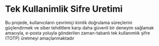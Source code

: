 # Tek Kullanimlik Sifre Uretimi
 Bu projede, kullanıcıların çevrimiçi kimlik doğrulama süreçlerini güçlendirmek ve siber tehditlere karşı daha güvenli bir deneyim sağlamak amacıyla, e-posta yoluyla gönderilen zaman-tabanlı tek kullanımlık şifre (TOTP) üretmeyi amaçlanmaktadır

